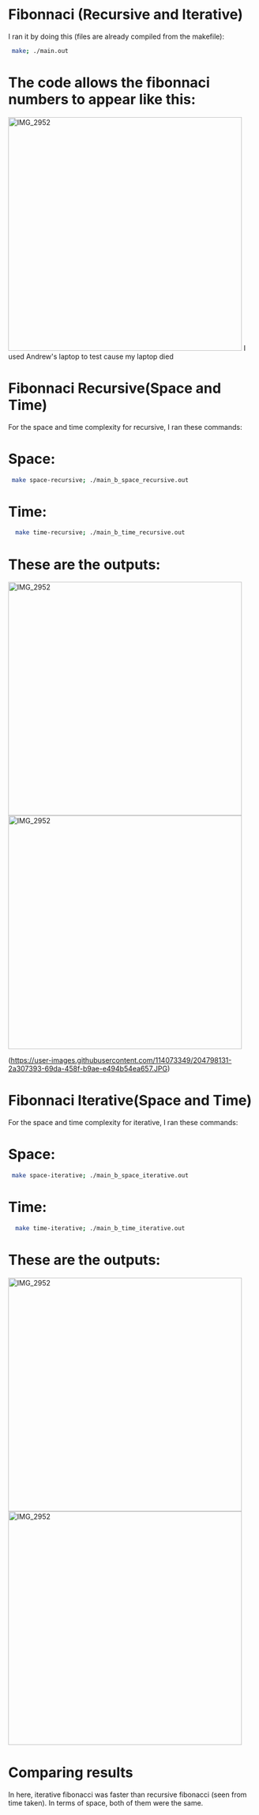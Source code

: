# Fibonnaci (Recursive and Iterative)
I ran it by doing this (files are already compiled from the makefile):
  ```sh
   make; ./main.out
  ```
  # The code allows the fibonnaci numbers to appear like this:
  <img width="473" alt="IMG_2952" src="https://user-images.githubusercontent.com/114073349/204796628-517c1906-cacc-4c0e-967a-2a094c2840c7.PNG">
I used Andrew's laptop to test cause my laptop died

# Fibonnaci Recursive(Space and Time)
For the space and time complexity for recursive, I ran these commands:

# Space:
  ```sh
   make space-recursive; ./main_b_space_recursive.out
  ```
# Time:
  ```sh
    make time-recursive; ./main_b_time_recursive.out
  ```
  
# These are the outputs:
  <img width="473" alt="IMG_2952" src="https://user-images.githubusercontent.com/114073349/204797948-beb6d53e-dc4b-4cfb-87ed-f53ff03cdead.JPG">
  <img width="473" alt="IMG_2952" src="https://user-images.githubusercontent.com/114073349/204798131-2a307393-69da-458f-b9ae-e494b54ea657.JPG">

(https://user-images.githubusercontent.com/114073349/204798131-2a307393-69da-458f-b9ae-e494b54ea657.JPG)

# Fibonnaci Iterative(Space and Time)
For the space and time complexity for iterative, I ran these commands:

# Space:
  ```sh
   make space-iterative; ./main_b_space_iterative.out
  ```
# Time:
  ```sh
    make time-iterative; ./main_b_time_iterative.out
  ```
  
# These are the outputs:
  <img width="473" alt="IMG_2952" src="https://user-images.githubusercontent.com/114073349/204798926-72a13023-6222-44f8-94e7-609a43cdc4a5.JPG">
  <img width="473" alt="IMG_2952" src= "https://user-images.githubusercontent.com/114073349/204798934-07491a20-9bb2-422d-b391-cf98c0d607d2.JPG">
  
# Comparing results
In here, iterative fibonacci was faster than recursive fibonacci (seen from time taken). In terms of space, both of them were the same. 
